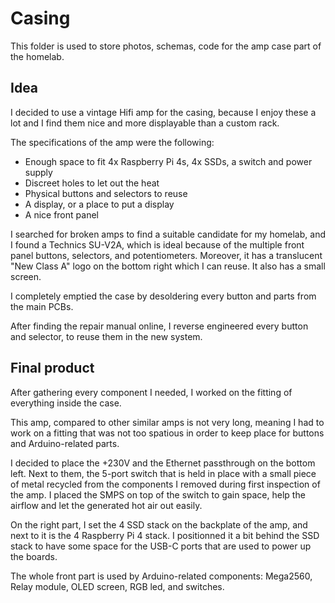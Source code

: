# Casing

This folder is used to store photos, schemas, code for the amp case part of the homelab.

## Idea

I decided to use a vintage Hifi amp for the casing, because I enjoy these a lot and I find them nice and more displayable than a custom rack.

The specifications of the amp were the following:
* Enough space to fit 4x Raspberry Pi 4s, 4x SSDs, a switch and power supply
* Discreet holes to let out the heat
* Physical buttons and selectors to reuse
* A display, or a place to put a display
* A nice front panel

I searched for broken amps to find a suitable candidate for my homelab, and I found a Technics SU-V2A, which is ideal because of the multiple front panel buttons, selectors, and potentiometers. Moreover, it has a translucent "New Class A" logo on the bottom right which I can reuse. It also has a small screen.

I completely emptied the case by desoldering every button and parts from the main PCBs.

After finding the repair manual online, I reverse engineered every button and selector, to reuse them in the new system.

## Final product

After gathering every component I needed, I worked on the fitting of everything inside the case.

This amp, compared to other similar amps is not very long, meaning I had to work on a fitting that was not too spatious in order to keep place for buttons and Arduino-related parts.

I decided to place the +230V and the Ethernet passthrough on the bottom left. Next to them, the 5-port switch that is held in place with a small piece of metal recycled from the components I removed during first inspection of the amp. I placed the SMPS on top of the switch to gain space, help the airflow and let the generated hot air out easily.

On the right part, I set the 4 SSD stack on the backplate of the amp, and next to it is the 4 Raspberry Pi 4 stack. I positionned it a bit behind the SSD stack to have some space for the USB-C ports that are used to power up the boards.

The whole front part is used by Arduino-related components: Mega2560, Relay module, OLED screen, RGB led, and switches.